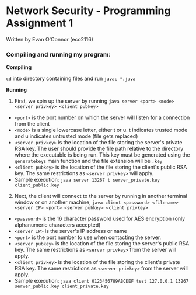 # Network Security - Programming Assignment 1

Written by Evan O'Connor (eco2116)

### Compiling and running my program:

**Compiling**

```cd``` into directory containing files and run
```javac *.java```

**Running**

1. First, we spin up the server by running ```java server <port> <mode> <server privkey> <client pubkey>```
  * ```<port>``` is the port number on which the server will listen for a connection from the client
  * ```<mode>``` is a single lowercase letter, either t or u. t indicates trusted mode and u indicates untrusted 
  mode (file gets replaced)
  * ```<server privkey>``` is the location of the file storing the server's private RSA key. The user should provide the 
  file path relative to the directory where the executable is being run. This key must be generated using the ```generatekeys```
  main function and the file extension will be ```.key```
  * ```<client pubkey>``` is the location of the file storing the client's public RSA key. The same restrictions as 
   ```<server privkey>``` will apply.
  * Sample execution: ```java server 13267 t server_private.key client_public.key```

2. Next, the client will connect to the server by running in another terminal window or on another machine, 
   ```java client <password> <filename> <server IP> <port> <server pubkey> <client privkey>```
  * ```<password>``` is the 16 character password used for AES encryption (only alphanumeric characters accepted)
  * ```<server IP>``` is the server's IP address or name
  * ```<port>``` is the port number to use when contacting the server.
  * ```<server pubkey>``` is the location of the file storing the server's public RSA key. The same restrictions as 
   ```<server privkey>``` from the server will apply.
  * ```<client privkey>``` is the location of the file storing the client's private RSA key. The same restrictions as 
   ```<server privkey>``` from the server will apply.
  * Sample execution: ```java client 0123456789ABCDEF test 127.0.0.1 13267 server_public.key client_private.key```


